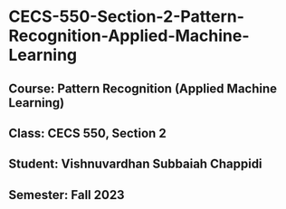 # CECS-550-Section-2-Pattern-Recognition-Applied-Machine-Learning

## Course: Pattern Recognition (Applied Machine Learning)
## Class: CECS 550, Section 2
## Student:  Vishnuvardhan Subbaiah Chappidi
## Semester: Fall 2023
